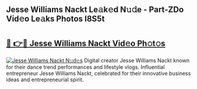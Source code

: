 ## Jesse Williams Nackt Le𝚊k𝚎d N𝚞𝚍e - Part-ZDo Vid𝚎o Le𝚊ks Photos I8S5t

# <h2><a href="http://fbaqr2u.evod.top/?m=Jesse+Williams+Nackt">🔗 👉🔴 Jesse Williams Nackt Vid𝚎o Ph𝚘t𝚘s</a></h2>

[![Jesse Williams Nackt N𝚞d𝚎s](https://i.imgur.com/8V9OHl7.gif)](http://fbaqr2u.evod.top/?m=Jesse+Williams+Nackt)
Digital creator Jesse Williams Nackt known for their dance trend performances and lifestyle vlogs. Influential entrepreneur Jesse Williams Nackt, celebrated for their innovative business ideas and entrepreneurial spirit. 
